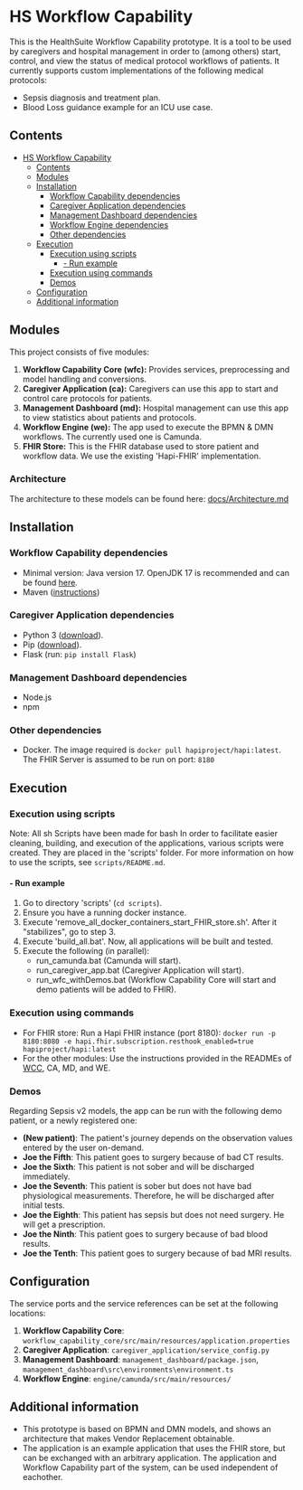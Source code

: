 # HS Workflow Capability
This is the HealthSuite Workflow Capability prototype. It is a tool to be used by caregivers and hospital management
in order to (among others) start, control, and view the status of medical protocol workflows of patients. It currently supports custom implementations of the following medical protocols:
- Sepsis diagnosis and treatment plan.  
- Blood Loss guidance example for an ICU use case. 

## Contents
- [HS Workflow Capability](#hs-workflow-capability)
  - [Contents](#contents)
  - [Modules](#modules)
  - [Installation](#installation)
    - [Workflow Capability dependencies](#workflow-capability-dependencies)
    - [Caregiver Application dependencies](#caregiver-application-dependencies)
    - [Management Dashboard dependencies](#management-dashboard-dependencies)
    - [Workflow Engine dependencies](#workflow-engine-dependencies)
    - [Other dependencies](#other-dependencies)
  - [Execution](#execution)
    - [Execution using scripts](#execution-using-scripts)
      - [- Run example](#--run-example)
    - [Execution using commands](#execution-using-commands)
    - [Demos](#demos)
  - [Configuration](#configuration)
  - [Additional information](#additional-information)


## Modules
This project consists of five modules:
1. **Workflow Capability Core (wfc):** Provides services, preprocessing and model handling and conversions. 
2. **Caregiver Application (ca):** Caregivers can use this app to start and control care protocols for patients.
3. **Management Dashboard (md):** Hospital management can use this app to view statistics about patients and protocols.
4. **Workflow Engine (we):** The app used to execute the BPMN & DMN workflows. The currently used one is Camunda.
5. **FHIR Store:** This is the FHIR database used to store patient and workflow data. We use the existing 'Hapi-FHIR' implementation.

### Architecture
The architecture to these models can be found here: [docs/Architecture.md](docs/Architecture.md)


## Installation

### Workflow Capability dependencies
- Minimal version: Java version 17. OpenJDK 17 is recommended and can be found [here](https://openjdk.java.net/projects/jdk/17/).
- Maven ([instructions](https://maven.apache.org/install.html#))

### Caregiver Application dependencies
- Python 3 ([download](https://www.python.org/downloads/)).
- Pip ([download](https://pip.pypa.io/en/stable/installing/)).
- Flask (run: `pip install Flask`)  

### Management Dashboard dependencies  
- Node.js  
- npm  

### Other dependencies
- Docker. The image required is `docker pull hapiproject/hapi:latest`. The FHIR Server is assumed to be run on port: `8180`

## Execution  

### Execution using scripts
Note: All sh Scripts have been made for bash
In order to facilitate easier cleaning, building, and execution of the applications, various scripts were created. They are placed in the 'scripts' folder. 
For more information on how to use the scripts, see `scripts/README.md`. 

#### - Run example    
1. Go to directory 'scripts' (`cd scripts`).  
2. Ensure you have a running docker instance.
3. Execute 'remove_all_docker_containers_start_FHIR_store.sh'. After it "stabilizes", go to step 3.
4. Execute 'build_all.bat'. Now, all applications will be built and tested.
5. Execute the following (in parallel):
    - run_camunda.bat (Camunda will start).
    - run_caregiver_app.bat (Caregiver Application will start).
    - run_wfc_withDemos.bat (Workflow Capability Core will start and demo patients will be added to FHIR).

### Execution using commands  
- For FHIR store: Run a Hapi FHIR instance (port 8180): `docker run -p 8180:8080 -e hapi.fhir.subscription.resthook_enabled=true hapiproject/hapi:latest`
- For the other modules: Use the instructions provided in the READMEs of [WCC](/workflow_capability_core), CA, MD, and WE.

### Demos  
Regarding Sepsis v2 models, the app can be run with the following demo patient, or a newly registered one:
- **(New patient)**: The patient's journey depends on the observation values entered by the user on-demand.
- **Joe the Fifth**: This patient goes to surgery because of bad CT results.
- **Joe the Sixth**: This patient is not sober and will be discharged immediately.
- **Joe the Seventh**: This patient is sober but does not have bad physiological measurements. Therefore, he will be discharged after initial tests.
- **Joe the Eighth**: This patient has sepsis but does not need surgery. He will get a prescription.
- **Joe the Ninth**: This patient goes to surgery because of bad blood results.
- **Joe the Tenth**: This patient goes to surgery because of bad MRI results.

## Configuration
The service ports and the service references can be set at the following locations:  
1. **Workflow Capability Core**: `workflow_capability_core/src/main/resources/application.properties`   
2. **Caregiver Application**: `caregiver_application/service_config.py`  
3. **Management Dashboard**: `management_dashboard/package.json`, `management_dashboard\src\environments\environment.ts`
4. **Workflow Engine**: `engine/camunda/src/main/resources/`  

## Additional information
- This prototype is based on BPMN and DMN models, and shows an architecture that makes Vendor Replacement obtainable.
- The application is an example application that uses the FHIR store, but can be exchanged with an arbitrary application. The application and Workflow Capability part of the system, can be used independent of eachother.
